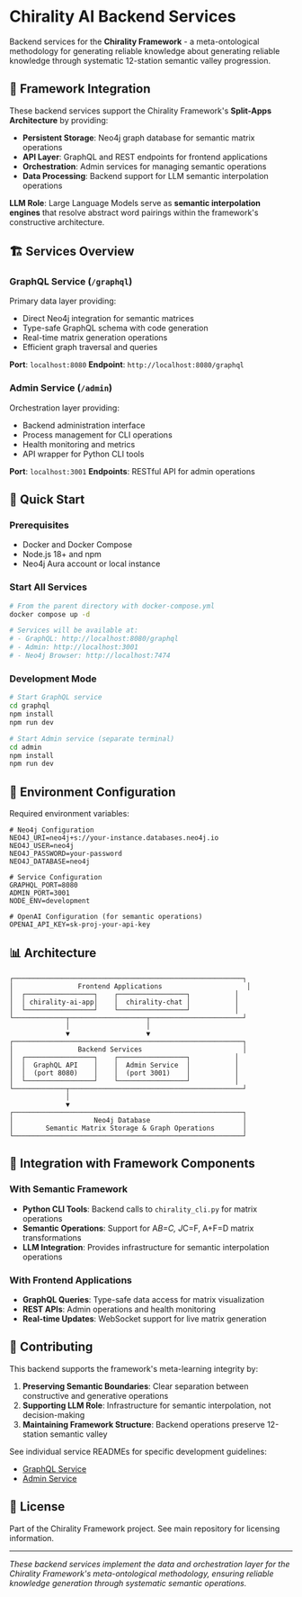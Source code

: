 # Chirality AI Backend Services

Backend services for the **Chirality Framework** - a meta-ontological methodology for generating reliable knowledge about generating reliable knowledge through systematic 12-station semantic valley progression.

## 🧠 Framework Integration

These backend services support the Chirality Framework's **Split-Apps Architecture** by providing:

- **Persistent Storage**: Neo4j graph database for semantic matrix operations
- **API Layer**: GraphQL and REST endpoints for frontend applications
- **Orchestration**: Admin services for managing semantic operations
- **Data Processing**: Backend support for LLM semantic interpolation operations

**LLM Role**: Large Language Models serve as **semantic interpolation engines** that resolve abstract word pairings within the framework's constructive architecture.

## 🏗️ Services Overview

### GraphQL Service (`/graphql`)

Primary data layer providing:
- Direct Neo4j integration for semantic matrices
- Type-safe GraphQL schema with code generation
- Real-time matrix generation operations
- Efficient graph traversal and queries

**Port**: `localhost:8080`
**Endpoint**: `http://localhost:8080/graphql`

### Admin Service (`/admin`)

Orchestration layer providing:
- Backend administration interface
- Process management for CLI operations
- Health monitoring and metrics
- API wrapper for Python CLI tools

**Port**: `localhost:3001`
**Endpoints**: RESTful API for admin operations

## 🚀 Quick Start

### Prerequisites
- Docker and Docker Compose
- Node.js 18+ and npm
- Neo4j Aura account or local instance

### Start All Services

```bash
# From the parent directory with docker-compose.yml
docker compose up -d

# Services will be available at:
# - GraphQL: http://localhost:8080/graphql
# - Admin: http://localhost:3001
# - Neo4j Browser: http://localhost:7474
```

### Development Mode

```bash
# Start GraphQL service
cd graphql
npm install
npm run dev

# Start Admin service (separate terminal)
cd admin
npm install
npm run dev
```

## 🔧 Environment Configuration

Required environment variables:

```env
# Neo4j Configuration
NEO4J_URI=neo4j+s://your-instance.databases.neo4j.io
NEO4J_USER=neo4j
NEO4J_PASSWORD=your-password
NEO4J_DATABASE=neo4j

# Service Configuration
GRAPHQL_PORT=8080
ADMIN_PORT=3001
NODE_ENV=development

# OpenAI Configuration (for semantic operations)
OPENAI_API_KEY=sk-proj-your-api-key
```

## 📊 Architecture

```
┌─────────────────────────────────────────────────────────┐
│                Frontend Applications                     │
│  ┌─────────────────┐    ┌─────────────────┐           │
│  │ chirality-ai-app│    │  chirality-chat │           │
│  └─────────────────┘    └─────────────────┘           │
└─────────────┬───────────────────┬───────────────────────┘
              │                   │
              ▼                   ▼
┌─────────────────────────────────────────────────────────┐
│                Backend Services                         │
│  ┌─────────────────┐    ┌─────────────────┐           │
│  │  GraphQL API    │    │  Admin Service  │           │
│  │  (port 8080)    │    │  (port 3001)    │           │
│  └─────────────────┘    └─────────────────┘           │
└─────────────┬───────────────────────────────────────────┘
              │
              ▼
┌─────────────────────────────────────────────────────────┐
│                    Neo4j Database                       │
│        Semantic Matrix Storage & Graph Operations       │
└─────────────────────────────────────────────────────────┘
```

## 🔗 Integration with Framework Components

### With Semantic Framework

- **Python CLI Tools**: Backend calls to `chirality_cli.py` for matrix operations
- **Semantic Operations**: Support for A*B=C, J*C=F, A+F=D matrix transformations
- **LLM Integration**: Provides infrastructure for semantic interpolation operations

### With Frontend Applications

- **GraphQL Queries**: Type-safe data access for matrix visualization
- **REST APIs**: Admin operations and health monitoring
- **Real-time Updates**: WebSocket support for live matrix generation

## 🤝 Contributing

This backend supports the framework's meta-learning integrity by:

1. **Preserving Semantic Boundaries**: Clear separation between constructive and generative operations
2. **Supporting LLM Role**: Infrastructure for semantic interpolation, not decision-making
3. **Maintaining Framework Structure**: Backend operations preserve 12-station semantic valley

See individual service READMEs for specific development guidelines:
- [GraphQL Service](./graphql/README.md)
- [Admin Service](./admin/README.md)

## 📄 License

Part of the Chirality Framework project. See main repository for licensing information.

---

*These backend services implement the data and orchestration layer for the Chirality Framework's meta-ontological methodology, ensuring reliable knowledge generation through systematic semantic operations.*